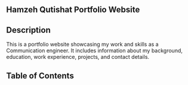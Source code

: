 ## Hamzeh Qutishat Portfolio Website


## Description

This is a portfolio website showcasing my work and skills as a Communication engineer. It includes information about my background, education, work experience, projects, and contact details.

## Table of Contents

